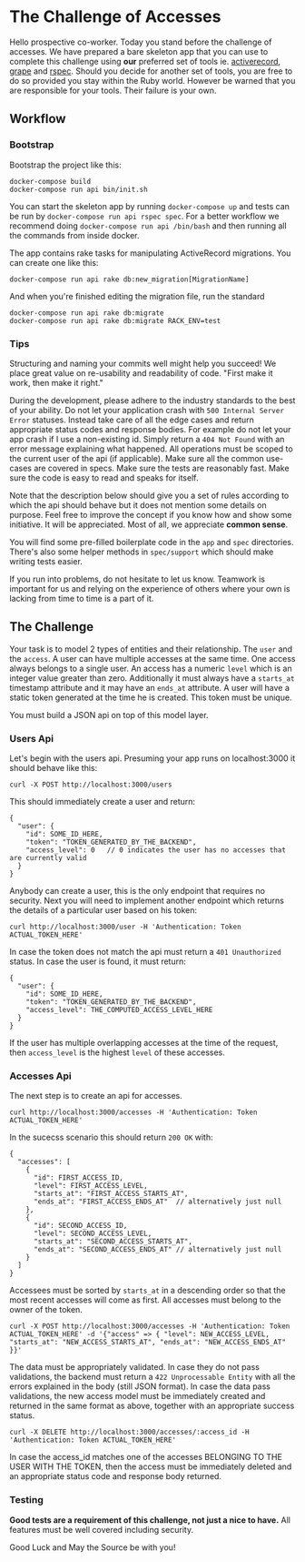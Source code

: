 # The Challenge of Accesses

Hello prospective co-worker. Today you stand before the challenge of accesses. We have prepared a bare skeleton app that you can use to complete this challenge using **our** preferred set of tools ie. [activerecord](https://github.com/rails/rails/tree/master/activerecord), [grape](https://github.com/ruby-grape/grape) and [rspec](https://github.com/rspec/rspec). Should you decide for another set of tools, you are free to do so provided you stay within the Ruby world. However be warned that you are responsible for your tools. Their failure is your own.

## Workflow

### Bootstrap

Bootstrap the project like this:

```
docker-compose build
docker-compose run api bin/init.sh
```

You can start the skeleton app by running `docker-compose up` and tests can be run by `docker-compose run api rspec spec`. For a better workflow we recommend doing `docker-compose run api /bin/bash` and then running all the commands from inside docker.

The app contains rake tasks for manipulating ActiveRecord migrations. You can create one like this:

```
docker-compose run api rake db:new_migration[MigrationName]
```

And when you're finished editing the migration file, run the standard

```
docker-compose run api rake db:migrate
docker-compose run api rake db:migrate RACK_ENV=test
```

### Tips

Structuring and naming your commits well might help you succeed! We place great value on re-usability and readability of code. "First make it work, then make it right."

During the development, please adhere to the industry standards to the best of your ability. Do not let your application crash with `500 Internal Server Error` statuses. Instead take care of all the edge cases and return appropriate status codes and response bodies. For example do not let your app crash if I use a non-existing id. Simply return a `404 Not Found` with an error message explaining what happened. All operations must be scoped to the current user of the api (if applicable). Make sure all the common use-cases are covered in specs. Make sure the tests are reasonably fast. Make sure the code is easy to read and speaks for itself.

Note that the description below should give you a set of rules according to which the api should behave but it does not mention some details on purpose. Feel free to improve the concept if you know how and show some initiative. It will be appreciated. Most of all, we appreciate **common sense**.

You will find some pre-filled boilerplate code in the `app` and `spec` directories. There's also some helper methods in `spec/support` which should make writing tests easier.

If you run into problems, do not hesitate to let us know. Teamwork is important for us and relying on the experience of others where your own is lacking from time to time is a part of it.

## The Challenge

Your task is to model 2 types of entities and their relationship. The `user` and the `access`. A user can have multiple accesses at the same time. One access always belongs to a single user. An access has a numeric `level` which is an integer value greater than zero. Additionally it must always have a `starts_at` timestamp attribute and it may have an `ends_at` attribute. A user will have a static token generated at the time he is created. This token must be unique.

You must build a JSON api on top of this model layer.


### Users Api

Let's begin with the users api. Presuming your app runs on localhost:3000 it should behave like this:

```
curl -X POST http://localhost:3000/users
```

This should immediately create a user and return:

```
{
  "user": {
    "id": SOME_ID_HERE,
    "token": "TOKEN_GENERATED_BY_THE_BACKEND",
    "access_level": 0   // 0 indicates the user has no accesses that are currently valid
  }
}
```

Anybody can create a user, this is the only endpoint that requires no security. Next you will need to implement another endpoint which returns the details of a particular user based on his token:

```
curl http://localhost:3000/user -H 'Authentication: Token ACTUAL_TOKEN_HERE'
```

In case the token does not match the api must return a `401 Unauthorized` status. In case the user is found, it must return:

```
{
  "user": {
    "id": SOME_ID_HERE,
    "token": "TOKEN_GENERATED_BY_THE_BACKEND",
    "access_level": THE_COMPUTED_ACCESS_LEVEL_HERE
  }
}
```

If the user has multiple overlapping accesses at the time of the request, then `access_level` is the highest `level` of these accesses.


### Accesses Api

The next step is to create an api for accesses.

```
curl http://localhost:3000/accesses -H 'Authentication: Token ACTUAL_TOKEN_HERE'
```

In the sucecss scenario this should return `200 OK` with:

```
{
  "accesses": [
    {
      "id": FIRST_ACCESS_ID,
      "level": FIRST_ACCESS_LEVEL,
      "starts_at": "FIRST_ACCESS_STARTS_AT",
      "ends_at": "FIRST_ACCESS_ENDS_AT"  // alternatively just null
    },
    {
      "id": SECOND_ACCESS_ID,
      "level": SECOND_ACCESS_LEVEL,
      "starts_at": "SECOND_ACCESS_STARTS_AT",
      "ends_at": "SECOND_ACCESS_ENDS_AT" // alternatively just null
    }
  ]
}
```

Accessees must be sorted by `starts_at` in a descending order so that the most recent accesses will come as first. All accesses must belong to the owner of the token.


```
curl -X POST http://localhost:3000/accesses -H 'Authentication: Token ACTUAL_TOKEN_HERE' -d '{"access" => { "level": NEW_ACCESS_LEVEL, "starts_at": "NEW_ACCESS_STARTS_AT", "ends_at": "NEW_ACCESS_ENDS_AT" }}'
```

The data must be appropriately validated. In case they do not pass validations, the backend must return a `422 Unprocessable Entity` with all the errors explained in the body (still JSON format). In case the data pass validations, the new access model must be immediately created and returned in the same format as above, together with an appropriate success status.

```
curl -X DELETE http://localhost:3000/accesses/:access_id -H 'Authentication: Token ACTUAL_TOKEN_HERE'
```

In case the access_id matches one of the accesses BELONGING TO THE USER WITH THE TOKEN, then the access must be immediately deleted and an appropriate status code and response body returned.


### Testing

**Good tests are a requirement of this challenge, not just a nice to have.** All features must be well covered including security.


Good Luck and May the Source be with you!
